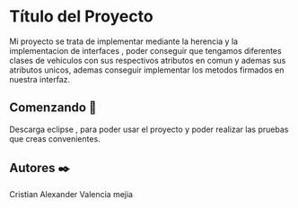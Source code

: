 # Título del Proyecto

Mi proyecto se trata de implementar mediante la herencia y la implementacion de interfaces , poder conseguir que tengamos diferentes clases de vehiculos con sus respectivos atributos en comun y ademas sus atributos unicos, ademas conseguir implementar los metodos firmados en nuestra interfaz.

## Comenzando 🚀

Descarga eclipse , para poder usar el proyecto y poder realizar las pruebas que creas convenientes.

## Autores ✒️
Cristian Alexander Valencia mejia
